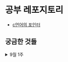 # 공부 레포지토리

- [c언어의 포인터](cs/2022-09-02_pointer.markdown)

## 궁금한 것들

<details>
<summary>9월 1주</summary>
      
- [ ] 시간복잡도 구할때 c와 n0으로 n구하는 부분
- [ ] 유클리드 알고리즘 최대 공약수 증명
- [ ] 기초 자료형, 파생 자료형, 사용자 정의 자료형의 차이는 무엇일까?
- [ ] 추상 데이터 자료형과 인터페이스
- [ ] 알고리즘 기초수학 수열. 등비수열 등차수열?
- [ ] 2775
- [ ] 배열의 응용: 다항식
- [ ] 2839
- [ ] 파이썬: 리스트 컴프리헨션과 함수+람다 표현식 중 뭐가 더 빠른지?
- [ ] 파이썬: 외부 숫자 변수 재할당이 안되서 풀이 보니까 class, self 변수 만들던데 어떻게 하는 건지
</details>
